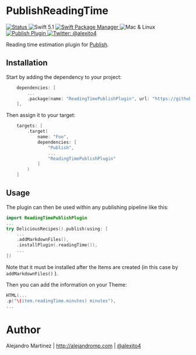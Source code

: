 # PublishReadingTime


<a href="https://github.com/alexito4/ReadingTimePublishPlugin/actions?query=workflow%3ATest+branch%3Amaster
">
    <img src="https://github.com/alexito4/ReadingTimePublishPlugin/workflows/Test/badge.svg?branch=master" alt="Status" />
</a>
![Swift 5.1](https://img.shields.io/badge/Swift-5.1-orange.svg)
<a href="https://swift.org/package-manager">
    <img src="https://img.shields.io/badge/SwiftPM-compatible-brightgreen.svg?style=flat" alt="Swift Package Manager" />
</a>
![Mac & Linux](https://img.shields.io/badge/platforms-mac+linux-brightgreen.svg?style=flat)
<a href="https://github.com/JohnSundell/Publish">
    <img src="https://img.shields.io/badge/Publish-Plugin-orange.svg?style=flat" alt="Publish Plugin" />
</a>
<a href="https://twitter.com/alexito4">
    <img src="https://img.shields.io/badge/twitter-@alexito4-blue.svg?style=flat" alt="Twitter: @alexito4" />
</a>

Reading time estimation plugin for [Publish](https://github.com/JohnSundell/Publish).

## Installation

Start by adding the dependency to your project:

```swift
    dependencies: [
        ...
        .package(name: "ReadingTimePublishPlugin", url: "https://github.com/alexito4/ReadingTimePublishPlugin", from: "0.2.0")
    ],
```

Then assign it to your target:

```swift
    targets: [
        .target(
            name: "Foo",
            dependencies: [
                "Publish",
                ...
                "ReadingTimePublishPlugin"
            ]
        )
    ]
```

## Usage

The plugin can then be used within any publishing pipeline like this:

```swift
import ReadingTimePublishPlugin
...
try DeliciousRecipes().publish(using: [
    ...
    .addMarkdownFiles(),
    .installPlugin(.readingTime()),
    ...
])
```
Note that it must be installed after the Items are created (in this case by `addMarkdownFiles()` ).

Then you can add the information on your Theme:

```swift
HTML(...
.p("\(item.readingTime.minutes) minutes"),
...
```

# Author

Alejandro Martinez | http://alejandromp.com | [@alexito4](https://twitter.com/alexito4)
